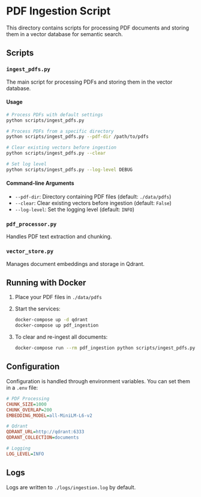 # PDF Ingestion Script

This directory contains scripts for processing PDF documents and storing them in a vector database for semantic search.

## Scripts

### `ingest_pdfs.py`

The main script for processing PDFs and storing them in the vector database.

#### Usage

```bash
# Process PDFs with default settings
python scripts/ingest_pdfs.py

# Process PDFs from a specific directory
python scripts/ingest_pdfs.py --pdf-dir /path/to/pdfs

# Clear existing vectors before ingestion
python scripts/ingest_pdfs.py --clear

# Set log level
python scripts/ingest_pdfs.py --log-level DEBUG
```

#### Command-line Arguments

- `--pdf-dir`: Directory containing PDF files (default: `./data/pdfs`)
- `--clear`: Clear existing vectors before ingestion (default: `False`)
- `--log-level`: Set the logging level (default: `INFO`)

### `pdf_processor.py`

Handles PDF text extraction and chunking.

### `vector_store.py`

Manages document embeddings and storage in Qdrant.

## Running with Docker

1. Place your PDF files in `./data/pdfs`
2. Start the services:
   ```bash
   docker-compose up -d qdrant
   docker-compose up pdf_ingestion
   ```

3. To clear and re-ingest all documents:
   ```bash
   docker-compose run --rm pdf_ingestion python scripts/ingest_pdfs.py --clear
   ```

## Configuration

Configuration is handled through environment variables. You can set them in a `.env` file:

```ini
# PDF Processing
CHUNK_SIZE=1000
CHUNK_OVERLAP=200
EMBEDDING_MODEL=all-MiniLM-L6-v2

# Qdrant
QDRANT_URL=http://qdrant:6333
QDRANT_COLLECTION=documents

# Logging
LOG_LEVEL=INFO
```

## Logs

Logs are written to `./logs/ingestion.log` by default.
